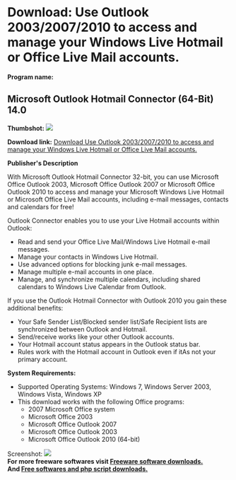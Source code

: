 # Download: Use Outlook 2003/2007/2010 to access and manage your Windows Live Hotmail or Office Live Mail accounts.

**Program name:**

## Microsoft Outlook Hotmail Connector (64-Bit) 14.0

  
**Thumbshot:** ![](http://www.freewarefiles.com/screenshot/msoutlookconnect_md.jpg)   
  
**Download link:** [Download Use Outlook 2003/2007/2010 to access and manage your Windows Live Hotmail or Office Live Mail accounts.](http://freesoftwares.boysofts.com/Microsoft-Outlook-Hotmail-Connector-64-Bit_program_60027.html)  
  


**Publisher's Description**  
  


With Microsoft Outlook Hotmail Connector 32-bit, you can use Microsoft Office Outlook 2003, Microsoft Office Outlook 2007 or Microsoft Office Outlook 2010 to access and manage your Microsoft Windows Live Hotmail or Microsoft Office Live Mail accounts, including e-mail messages, contacts and calendars for free! 

Outlook Connector enables you to use your Live Hotmail accounts within Outlook:

  * Read and send your Office Live Mail/Windows Live Hotmail e-mail messages. 
  * Manage your contacts in Windows Live Hotmail. 
  * Use advanced options for blocking junk e-mail messages. 
  * Manage multiple e-mail accounts in one place. 
  * Manage, and synchronize multiple calendars, including shared calendars to Windows Live Calendar from Outlook. 

If you use the Outlook Hotmail Connector with Outlook 2010 you gain these additional benefits:

  * Your Safe Sender List/Blocked sender list/Safe Recipient lists are synchronized between Outlook and Hotmail. 
  * Send/receive works like your other Outlook accounts. 
  * Your Hotmail account status appears in the Outlook status bar. 
  * Rules work with the Hotmail account in Outlook even if itAs not your primary account. 

**System Requirements:**

  * Supported Operating Systems: Windows 7, Windows Server 2003, Windows Vista, Windows XP 
  * This download works with the following Office programs: 
    * 2007 Microsoft Office system 
    * Microsoft Office 2003 
    * Microsoft Office Outlook 2007 
    * Microsoft Office Outlook 2003 
    * Microsoft Office Outlook 2010 (64-bit) 

  
  
Screenshot: ![](http://www.freewarefiles.com/screenshot/msoutlookconnect.jpg)   
**For more freeware softwares visit [Freeware software downloads.](http://freesoftwares.boysofts.com/)**   
**And [Free softwares and php script downloads.](http://www.boysofts.com/)**
